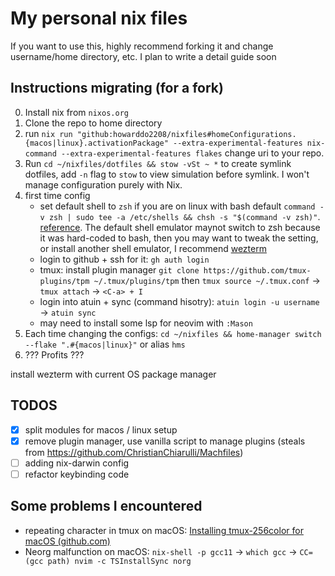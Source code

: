 # My personal nix files

If you want to use this, highly recommend forking it and change username/home directory, etc. I plan to write a detail guide soon

## Instructions migrating (for a fork)
0. Install nix from `nixos.org`
1. Clone the repo to home directory
2. run `nix run "github:howarddo2208/nixfiles#homeConfigurations.{macos|linux}.activationPackage" --extra-experimental-features nix-command --extra-experimental-features flakes` change uri to your repo.
3. Run `cd ~/nixfiles/dotfiles && stow -vSt ~ *` to create symlink dotfiles, add `-n` flag to `stow` to view simulation before symlink. I won't manage configuration purely with Nix.
4. first time config
    - set default shell to `zsh` if you are on linux with bash default `command -v zsh | sudo tee -a /etc/shells && chsh -s "$(command -v zsh)"`. [reference](https://unix.stackexchange.com/questions/111365/how-to-change-default-shell-to-zsh-chsh-says-invalid-shell). The default shell emulator maynot switch to zsh because it was hard-coded to bash, then you may want to tweak the setting, or install another shell emulator, I recommend [wezterm](https://github.com/wez/wezterm) 
    - login to github + ssh for it: `gh auth login`
    - tmux: install plugin manager `git clone https://github.com/tmux-plugins/tpm ~/.tmux/plugins/tpm` then `tmux source ~/.tmux.conf` -> `tmux attach` -> `<C-a> + I`
    - login into atuin + sync (command hisotry): `atuin login -u username` -> `atuin sync`
    - may need to install some lsp for neovim with `:Mason`
5. Each time changing the configs: `cd ~/nixfiles && home-manager switch --flake ".#{macos|linux}"` or alias `hms`
6. ??? Profits ???

install wezterm with current OS package manager
## TODOS
- [x] split modules for macos / linux setup
- [x] remove plugin manager, use vanilla script to manage plugins (steals from https://github.com/ChristianChiarulli/Machfiles)
- [ ] adding nix-darwin config
- [ ] refactor keybinding code

## Some problems I encountered
- repeating character in tmux on macOS: [Installing tmux-256color for macOS (github.com)](https://gist.github.com/bbqtd/a4ac060d6f6b9ea6fe3aabe735aa9d95)
- Neorg malfunction on macOS: `nix-shell -p gcc11` -> `which gcc` -> `CC=(gcc path) nvim -c TSInstallSync norg`
